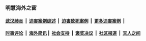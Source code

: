 
### 明慧海外之窗

####  [武汉肺炎](indexes/365.md?t=02241702) &nbsp;|&nbsp;  [迫害案例综述](indexes/328.md?t=02241702) &nbsp;|&nbsp; [迫害致死案例](indexes/277.md?t=02241702)  &nbsp;|&nbsp; [更多迫害案例](indexes/81.md?t=02241702)  &nbsp;|&nbsp; 
####  [时事评论](indexes/19.md?t=02241702) &nbsp;|&nbsp; [海外简讯](indexes/245.md?t=02241702)&nbsp;|&nbsp;  [社会支持](indexes/140.md?t=02241702) &nbsp;|&nbsp; [褒奖决议](indexes/282.md?t=02241702) &nbsp;|&nbsp; [社区报道](indexes/91.md?t=02241702)  &nbsp;|&nbsp; [天人之间](indexes/78.md?t=02241702) 

